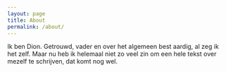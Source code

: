 ```yaml
---
layout: page
title: About
permalink: /about/
---
```


Ik ben Dion. Getrouwd, vader en over het algemeen best aardig, al zeg ik het zelf. Maar nu heb ik helemaal niet zo veel zin om een hele tekst over mezelf te schrijven, dat komt nog wel.
